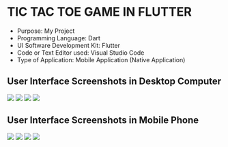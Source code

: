 # TIC TAC TOE GAME IN FLUTTER

* Purpose: My Project
* Programming Language: Dart
* UI Software Development Kit: Flutter
* Code or Text Editor used: Visual Studio Code
* Type of Application: Mobile Application (Native Application)

<h2> User Interface Screenshots in Desktop Computer</h2> 
  <img src="SCREENSHOTS/PIC1.png">
  
  <img src="SCREENSHOTS/PIC2.png">
  
  <img src="SCREENSHOTS/PIC3.png">
  
  <img src="SCREENSHOTS/PIC4.png">
  
<h2> User Interface Screenshots in Mobile Phone</h2>  
  <img src="SCREENSHOTS/PIC5.png">
  
  <img src="SCREENSHOTS/PIC6.png">
  
  <img src="SCREENSHOTS/PIC7.png">
  
  <img src="SCREENSHOTS/PIC8.png">
  
